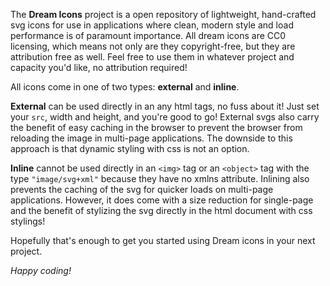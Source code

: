 The **Dream Icons** project is a open repository of lightweight, hand-crafted svg icons for use in applications where clean, modern style and load performance is of paramount importance. All dream icons are CC0 licensing, which means not only are they copyright-free, but they are attribution free as well. Feel free to use them in whatever project and capacity you'd like, no attribution required!

All icons come in one of two types: **external** and **inline**. 

**External** can be used directly in an any html tags, no fuss about it! Just set your `src`, width and height, and you're good to go! External svgs also carry the benefit of easy caching in the browser to prevent the browser from reloading the image in multi-page applications. The downside to this approach is that dynamic styling with css is not an option.

**Inline** cannot be used directly in an `<img>` tag or an `<object>` tag with the type `"image/svg+xml"` because they have no xmlns attribute. Inlining also prevents the caching of the svg for quicker loads on multi-page applications. However, it does come with a size reduction for single-page and the benefit of stylizing the svg directly in the html document with css stylings!

Hopefully that's enough to get you started using Dream icons in your next project.

*Happy coding!*